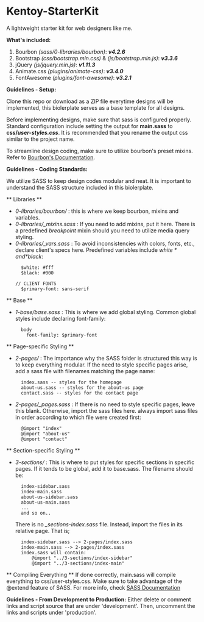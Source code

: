 # Kentoy-StarterKit
A lightweight starter kit for web designers like me.

**What's included:**

1. Bourbon *(sass/0-libraries/bourbon)*: **_v4.2.6_**
2. Bootstrap *(css/bootstrap.min.css)* & *(js/bootstrap.min.js)*: **_v3.3.6_**
3. jQuery *(js/jquery.min.js)*: _**v1.11.3**_
4. Animate.css *(plugins/animate-css)*: **_v3.4.0_**
5. FontAwesome *(plugins/font-awesome)*: **_v3.2.1_**

**Guidelines - Setup:**

Clone this repo or download as a ZIP file everytime designs will be implemented, this biolerplate serves as a base template for all designs.

Before implementing designs, make sure that sass is configured properly. Standard configuration include setting the output for **main.sass** to **css/_user-styles.css_**. It is recommended that you rename the output css similar to the project name.

To streamline design coding, make sure to utilize bourbon's preset mixins. Refer to [Bourbon's Documentation](http://bourbon.io/docs/).

**Guidelines - Coding Standards:**

We utilize SASS to keep design codes modular and neat. It is important to understand the SASS structure included in this biolerplate.

** Libraries **
- *0-libraries/bourbon/* : this is where we keep bourbon, mixins and variables.
- *0-libraries/_mixins.sass* : If you need to add mixins, put it here. There is a predefined *breakpoint* mixin should you need to utilize media query styling.
- *0-libraries/_vars.sass* : To avoid inconsistencies with colors, fonts, etc., declare client's specs here. Predefined variables include *$white* and *$black*:
  ```
    $white: #fff
    $black: #000

  // CLIENT FONTS
    $primary-font: sans-serif
  ```

** Base **
- *1-base/base.sass* : This is where we add global styling. Common global styles include declaring font-family:
  ```
    body
      font-family: $primary-font
  ```

** Page-specific Styling **
- *2-pages/* : The importance why the SASS folder is structured this way is to keep everything modular. If the need to style specific pages arise, add a sass file with filenames matching the page name:
  ```
    index.sass -- styles for the homepage
    about-us.sass -- styles for the about-us page
    contact.sass -- styles for the contact page
  ```
- *2-pages/_pages.sass* : If there is no need to style specific pages, leave this blank. Otherwise, import the sass files here. always import sass files in order according to which file were created first:
  ```
    @import "index"
    @import "about-us"
    @import "contact"
  ```

** Section-specific Styling **
- *3-sections/* : This is where to put styles for specific sections in specific pages. If it tends to be global, add it to base.sass. The filename should be:
  ```
    index-sidebar.sass
    index-main.sass
    about-us-sidebar.sass
    about-us-main.sass
    ...
    and so on..
  ```
  There is no *_sections-index.sass* file. Instead, import the files in its relative page. That is;
  ```
    index-sidebar.sass --> 2-pages/index.sass
    index-main.sass --> 2-pages/index.sass
    index.sass will contain:
        @import "../3-sections/index-sidebar"
        @import "../3-sections/index-main"
  ```

** Compiling Everything **
If done correctly, main.sass will compile everything to css/user-styles.css.
Make sure to take advantage of the @extend feature of SASS. For more info, check [SASS Documentation](http://sass-lang.com/guide)

**Guidelines - From Development to Production:**
Either delete or comment links and script source that are under 'development'.
Then, uncomment the links and scripts under 'production'.